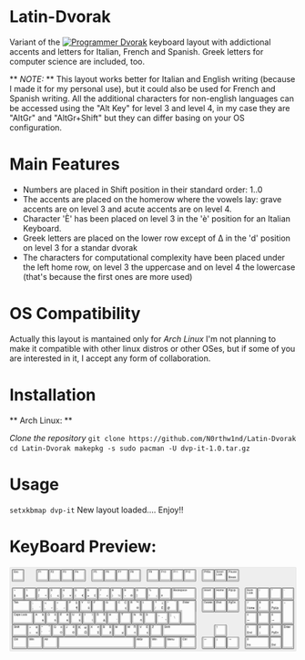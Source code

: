 # Latin-Dvorak
Variant of the [![Programmer Dvorak](http://www.kaufmann.no/roland/dvorak)](http://www.kaufmann.no/roland/dvorak) keyboard layout with addictional accents and letters for Italian, French and Spanish. Greek letters for computer science are included, too.

** _NOTE:_ **
This layout works better for Italian and English writing (because I made it for my personal use), but it could also be used for French and Spanish writing.
All the additional characters for non-english languages can be accessed using the "Alt Key" for level 3 and level 4, in my case they are "AltGr" and "AltGr+Shift" but they can differ basing on your OS configuration.

# Main Features
- Numbers are placed in Shift position in their standard order: 1..0 
- The accents are placed on the homerow where the vowels lay: grave accents are on level 3 and acute accents are on level 4.
- Character 'È' has been placed on level 3 in the 'è' position for an Italian Keyboard.
- Greek letters are placed on the lower row except of Δ in the 'd' position on level 3 for a standar dvorak 
- The characters for computational complexity have been placed under the left home row, on level 3 the uppercase and on level 4 the lowercase (that's because the first ones are more used)

# OS Compatibility
Actually this layout is mantained only for _Arch Linux_
I'm not planning to make it compatible with other linux distros or other OSes, but if some of you are interested in it, I accept any form of collaboration.

# Installation

** Arch Linux: **

_Clone the repository_
`git clone https://github.com/N0rthw1nd/Latin-Dvorak
 cd Latin-Dvorak
 makepkg -s
 sudo pacman -U dvp-it-1.0.tar.gz`
  
# Usage

`setxkbmap dvp-it`
New layout loaded.... Enjoy!!

# KeyBoard Preview:

![Image](https://github.com/N0rthw1nd/Latin-Dvorak/blob/master/Latin-Dovrak-layout.png "Latin-Dvorak Preview")
